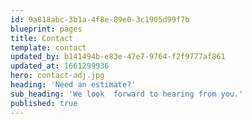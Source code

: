 ```yaml
---
id: 9a818abc-3b1a-4f8e-89e0-3c1905d99f7b
blueprint: pages
title: Contact
template: contact
updated_by: b141494b-e83e-47e7-9764-f2f9777af861
updated_at: 1661299936
hero: contact-adj.jpg
heading: 'Need an estimate?'
sub_heading: 'We look  forward to hearing from you.'
published: true
---
```

